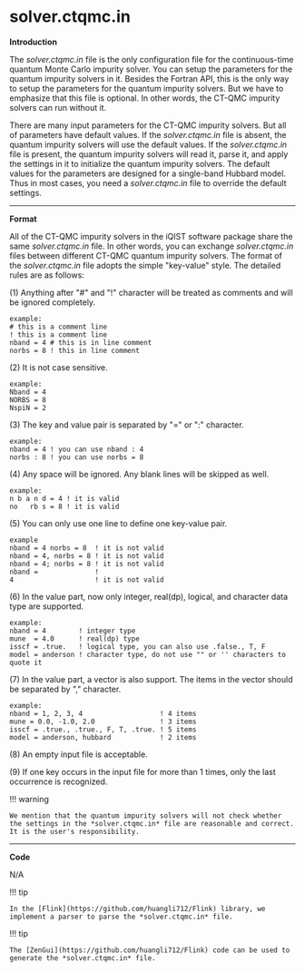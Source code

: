 # solver.ctqmc.in

**Introduction**

The *solver.ctqmc.in* file is the only configuration file for the continuous-time quantum Monte Carlo impurity solver. You can setup the parameters for the quantum impurity solvers in it. Besides the Fortran API, this is the only way to setup the parameters for the quantum impurity solvers. But we have to emphasize that this file is optional. In other words, the CT-QMC impurity solvers can run without it.

There are many input parameters for the CT-QMC impurity solvers. But all of parameters have default values. If the *solver.ctqmc.in* file is absent, the quantum impurity solvers will use the default values. If the *solver.ctqmc.in* file is present, the quantum impurity solvers will read it, parse it, and apply the settings in it to initialize the quantum impurity solvers. The default values for the parameters are designed for a single-band Hubbard model. Thus in most cases, you need a *solver.ctqmc.in* file to override the default settings.

---

**Format**

All of the CT-QMC impurity solvers in the iQIST software package share the same *solver.ctqmc.in* file. In other words, you can exchange *solver.ctqmc.in* files between different CT-QMC quantum impurity solvers. The format of the *solver.ctqmc.in* file adopts the simple "key-value" style. The detailed rules are as follows:

(1) Anything after "#" and "!" character will be treated as comments and will be ignored completely.
```
example:
# this is a comment line
! this is a comment line
nband = 4 # this is in line comment
norbs = 8 ! this in line comment
```

(2) It is not case sensitive.
```
example:
Nband = 4
NORBS = 8
NspiN = 2
```

(3) The key and value pair is separated by "=" or ":" character.
```
example:
nband = 4 ! you can use nband : 4
norbs : 8 ! you can use norbs = 8
```

(4) Any space will be ignored. Any blank lines will be skipped as well.
```
example:
n b a n d = 4 ! it is valid
no   rb s = 8 ! it is valid
```

(5) You can only use one line to define one key-value pair.
```
example
nband = 4 norbs = 8  ! it is not valid
nband = 4, norbs = 8 ! it is not valid
nband = 4; norbs = 8 ! it is not valid
nband =              !
4                    ! it is not valid
```

(6) In the value part, now only integer, real(dp), logical, and character data type are supported.
```
example:
nband = 4        ! integer type
mune  = 4.0      ! real(dp) type
isscf = .true.   ! logical type, you can also use .false., T, F
model = anderson ! character type, do not use "" or '' characters to quote it
```

(7) In the value part, a vector is also support. The items in the vector  should be separated by "," character.
```
example:
nband = 1, 2, 3, 4                   ! 4 items
mune = 0.0, -1.0, 2.0                ! 3 items
isscf = .true., .true., F, T, .true. ! 5 items
model = anderson, hubbard            ! 2 items
```

(8) An empty input file is acceptable.

(9) If one key occurs in the input file for more than 1 times, only the last occurrence is recognized.

!!! warning

    We mention that the quantum impurity solvers will not check whether the settings in the *solver.ctqmc.in* file are reasonable and correct. It is the user's responsibility.

---

**Code**

N/A

!!! tip

    In the [Flink](https://github.com/huangli712/Flink) library, we implement a parser to parse the *solver.ctqmc.in* file.

!!! tip

    The [ZenGui](https://github.com/huangli712/Flink) code can be used to generate the *solver.ctqmc.in* file.
